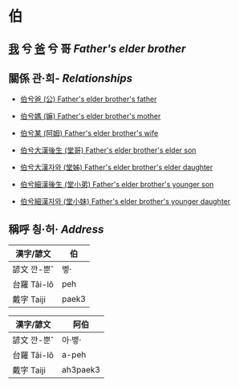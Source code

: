 # 伯
## [我](member1.md) 兮 [爸](member2.md) 兮 哥 _Father's elder brother_

## 關係 관·희- _Relationships_

- [伯兮爸 (公) Father's elder brother's father](member8.md)

- [伯兮媽 (嫲) Father's elder brother's mother](member9.md)

- [伯兮某 (阿姆) Father's elder brother's wife](member33.md)

- [伯兮大漢後生 (堂哥) Father's elder brother's elder son](member35.md)

- [伯兮大漢자와 (堂姊) Father's elder brother's elder daughter](member36.md)

- [伯兮細漢後生 (堂小弟) Father's elder brother's younger son](member37.md)

- [伯兮細漢자와 (堂小妹) Father's elder brother's younger daughter](member38.md)



## 稱呼 칑·허· _Address_

漢字/諺文 | 伯
--- | ---
諺文 깐-뿐ˆ | 벻·
台羅 Tâi-lô | peh
戴字 Taiji | paek3


漢字/諺文 | 阿伯
--- | ---
諺文 깐-뿐ˆ | 아·벻·
台羅 Tâi-lô | a-peh
戴字 Taiji | ah3paek3


